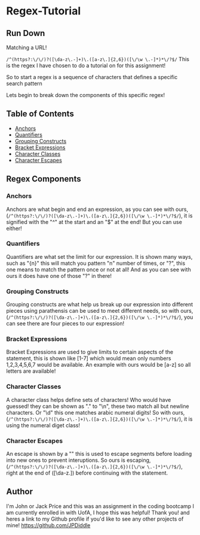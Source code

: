 # Regex-Tutorial

## Run Down
Matching a URL!

 `/^(https?:\/\/)?([\da-z\.-]+)\.([a-z\.]{2,6})([\/\w \.-]*)*\/?$/`
 This is the regex I have chosen to do a tutorial on for this assignment!

 So to start a regex is a sequence of characters that defines a specific search pattern

 Lets begin to break down the components of this specific regex!

## Table of Contents

- [Anchors](#anchors)
- [Quantifiers](#quantifiers)
- [Grouping Constructs](#grouping-constructs)
- [Bracket Expressions](#bracket-expressions)
- [Character Classes](#character-classes)
- [Character Escapes](#character-escapes)

## Regex Components

### Anchors
Anchors are what begin and end an expression, as you can see with ours, (`/^(https?:\/\/)?([\da-z\.-]+)\.([a-z\.]{2,6})([\/\w \.-]*)*\/?$/`), it is signified with the "^" at the start and an "$" at the end! But you can use either!
### Quantifiers
Quantifiers are what set the limit for our expression. It is shown many ways, such  as "{n}" this will match you pattern "n" number of times, or "?", this one means to match the pattern once or not at all! And as you can see with ours it does have one of those "?" in there!
### Grouping Constructs
 Grouping constructs are what help us break up our expression into different pieces using parathensis can be used to meet different needs, so with ours, (`/^(https?:\/\/)?([\da-z\.-]+)\.([a-z\.]{2,6})([\/\w \.-]*)*\/?$/`), you can see there are four pieces to our expression!
### Bracket Expressions
Bracket Expressions are used to give limits to certain aspects of the statement, this is shown like [1-7] which would mean only numbers 1,2,3,4,5,6,7 would be available. An example with ours would be [a-z] so all letters are available! 
### Character Classes
A character class helps define sets of characters! Who would have guessed! they can be shown as "." to "\n", these two match all but newline characters. Or "\d" this one matches arabic numeral digits!
So with ours, (`/^(https?:\/\/)?([\da-z\.-]+)\.([a-z\.]{2,6})([\/\w \.-]*)*\/?$/`), it is using the numeral diget class!
### Character Escapes
An escape is shown by a "\" this is used to escape segments before loading into new ones to prevent interuptions. So ours is escaping, (`/^(https?:\/\/)?([\da-z\.-]+)\.([a-z\.]{2,6})([\/\w \.-]*)*\/?$/`), right at the end of ([\da-z\.]) before continuing with the statement.
## Author
I'm John or Jack Price and this was an assignment in the coding bootcamp I am currently enrolled in with UofA, I hope this was helpful! Thank you! and heres a link to my Github profile if you'd like to see any other projects of mine! https://github.com/JPDiddle